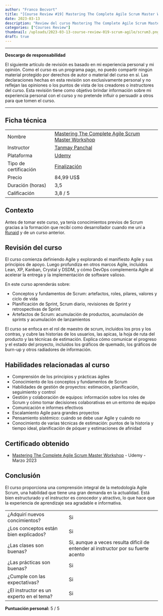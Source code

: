 ```yaml
---
author: "Franco Becvort"
title: "[Course Review #19] Mastering The Complete Agile Scrum Master Workshop"
date: 2023-03-13
description: "Review del curso Mastering The Complete Agile Scrum Master Workshop"
categories: ["Courses Review"]
thumbnail: /uploads/2023-03-13-course-review-019-scrum-agile/scrum3.png
draft: true
---
```


---

**Descargo de responsabilidad**

El siguiente artículo de revisión es basado en mi experiencia personal y mi opinión. Como el curso es un programa pago, no puedo compartir ningún material protegido por derechos de autor o material del curso en sí. Las declaraciones hechas en esta revisión son exclusivamente personal y no reflejan las opiniones o los puntos de vista de los creadores o instructores del curso. Esta revisión tiene como objetivo brindar información sobre mi experiencia personal con el curso y no pretende influir o persuadir a otros para que tomen el curso.

---

## Ficha técnica

|                       |                                                                                                                                                                                                                    |
| --------------------- | ------------------------------------------------------------------------------------------------------------------------------------------------------------------------------------------------------------------ |
| Nombre                | [Mastering The Complete Agile Scrum Master Workshop](https://www.udemy.com/course/mastering-agile-scrum-workshop/)                                                                                                 |
| Instructor            | [Tanmay Panchal](https://www.linkedin.com/in/tanmaypanchal/)                                                                                                                                                       |
| Plataforma            | [Udemy](https://www.udemy.com/)                                                                                                                                                                                    |
| Tipo de certificación | [Finalización](https://support.udemy.com/hc/es/sections/360011037194-Certificados-de-finalizaci%C3%B3n#:~:text=Los%20certificados%20de%20finalizaci%C3%B3n%20sirven,certificados%20no%20tienen%20validez%20legal.) |
| Precio                | 84,99 US$                                                                                                                                                                                                          |
| Duración \(horas\)    | 3,5                                                                                                                                                                                                                |
| Calificación          | 3,8 / 5                                                                                                                                                                                                            |

## Contexto

Antes de tomar este curso, ya tenía conocimientos previos de Scrum gracias a la formación que recibí como desarrollador cuando me uní a [Runaid](https://www.runaid.com.ar/index.php?lenguaje=es) y de un curso anterior.

## Revisión del curso

El curso comienza definiendo Agile y explorando el manifiesto Agile y sus principios de apoyo. Luego profundiza en otros marcos Agile, incluidos Lean, XP, Kanban, Crystal y DSDM, y cómo DevOps complementa Agile al acelerar la entrega y la implementación de software valioso.

En este curso aprenderás sobre:

- Conceptos y fundamentos de Scrum: artefactos, roles, pilares, valores y ciclo de vida
- Planificación de Sprint, Scrum diario, revisiones de Sprint y retrospectivas de Sprint
- Artefactos de Scrum: acumulación de productos, acumulación de sprints y acumulación de lanzamientos

El curso se enfoca en el rol de maestro de scrum, incluidos los pros y los contras, y cubre las historias de los usuarios, las apicas, la hoja de ruta del producto y las técnicas de estimación. Explica cómo comunicar el progreso y el estado del proyecto, incluidos los gráficos de quemado, los gráficos de burn-up y otros radiadores de información.

## Habilidades relacionadas al curso

- Comprensión de los principios y prácticas ágiles
- Conocimiento de los conceptos y fundamentos de Scrum
- Habilidades de gestión de proyectos: estimación, planificación, seguimiento y control
- Gestión y colaboración de equipos: información sobre los roles de Scrum y cómo tomar decisiones colaborativas en un entorno de equipo
- Comunicación e informes efectivos
- Escalamiento Agile para grandes proyectos
- Pensamiento sistémico: cuándo se debe usar Agile y cuándo no
- Conocimiento de varias técnicas de estimación: puntos de la historia y tiempo ideal, planificación de póquer y estimaciones de afinidad

## Certificado obtenido

- [Mastering The Complete Agile Scrum Master Workshop](https://udemy-certificate.s3.amazonaws.com/pdf/UC-c746f80e-2304-4140-a242-ee6973385bc9.pdf) - Udemy - Marzo 2023

## Conclusión

El curso proporciona una comprensión integral de la metodología Agile Scrum, una habilidad que tiene una gran demanda en la actualidad. Está bien estructurado y el instructor es conocedor y atractivo, lo que hace que la experiencia de aprendizaje sea agradable e informativa.

|                                          |                                                                                   |
| ---------------------------------------- | --------------------------------------------------------------------------------- |
| ¿Adquirí nuevos concimientos?            | Si                                                                                |
| ¿Los conceptos están bien explicados?    | Si                                                                                |
| ¿Las clases son buenas?                  | Si, aunque a veces resulta dificil de entender al instructor por su fuerte acento |
| ¿Las prácticas son buenas?               | Si                                                                                |
| ¿Cumple con las expectativas?            | Si                                                                                |
| ¿El instructor es un experto en el tema? | Si                                                                                |

**Puntuación personal:** 5 / 5
